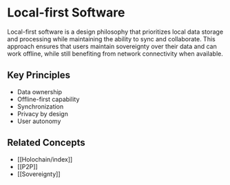 # Local-first Software

Local-first software is a design philosophy that prioritizes local data storage and processing while maintaining the ability to sync and collaborate. This approach ensures that users maintain sovereignty over their data and can work offline, while still benefiting from network connectivity when available.

## Key Principles

- Data ownership
- Offline-first capability
- Synchronization
- Privacy by design
- User autonomy

## Related Concepts

- [[Holochain/index]]
- [[P2P]]
- [[Sovereignty]]
